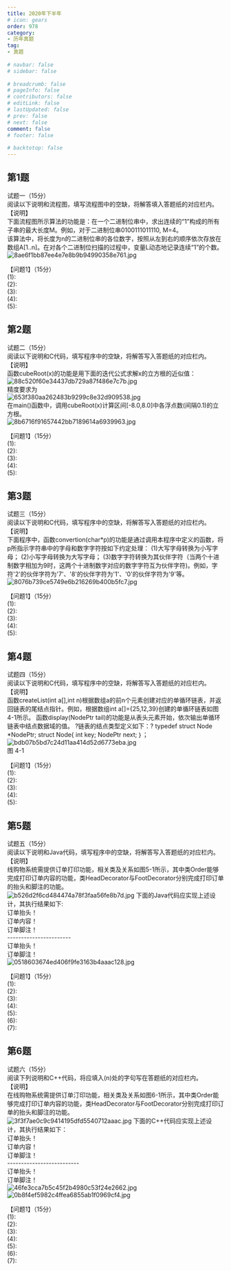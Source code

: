 ```yaml
---  
title: 2020年下半年  
# icon: gears  
order: 978  
category:  
- 历年真题  
tag:  
- 真题  
  
# navbar: false  
# sidebar: false  
  
# breadcrumb: false  
# pageInfo: false  
# contributors: false  
# editLink: false  
# lastUpdated: false  
# prev: false  
# next: false  
comment: false  
# footer: false  
  
# backtotop: false  
---  
```

## 第1题 ##

试题一（15分）  
阅读以下说明和流程图，填写流程图中的空缺，将解答填入答题纸的对应栏内。  
【说明】  
下面流程图所示算法的功能是：在一个二进制位串中，求出连续的“1”构成的所有子串的最大长度M。例如，对于二进制位串0100111011110, M=4。  
该算法中，将长度为n的二进制位串的各位数字，按照从左到右的顺序依次存放在数组A\[1..n\]。在对各个二进制位扫描的过程中，变量L动态地记录连续“1”的个数。  
![8ae6f1bb87ee4e7e8b9b94990358e761.jpg][]  
  
【问题1】（15分）  
(1):  
(2):  
(3):  
(4):  
(5):  


## 第2题 ##

试题二（15分）  
阅读以下说明和C代码，填写程序中的空缺，将解答写入答题纸的对应栏内。  
【说明】  
函数cubeRoot(x)的功能是用下面的迭代公式求解x的立方根的近似值：  
![88c520f60e34437db729a87f486e7c7b.jpg][]  
精度要求为  
![653f380aa262483b9299c8e32d909538.jpg][]  
在main()函数中，调用cubeRoot(x)计算区间\[-8.0,8.0\]中各浮点数(间隔0.1)的立方根。  
![8b6716f91657442bb7189614a6939963.jpg][]  
  
【问题1】（15分）  
(1):  
(2):  
(3):  
(4):  
(5):  


## 第3题 ##

试题三（15分）  
阅读以下说明和C代码，填写程序中的空缺，将解答写入答题纸的对应栏内。 【说明】  
下面程序中，函数convertion(char\*p)的功能是通过调用本程序中定义的函数，将p所指示字符串中的字母和数字字符按如下约定处理： (1)大写字母转换为小写字母； (2)小写字母转换为大写字母； (3)数字字符转换为其伙伴字符（当两个十进制数字相加为9时，这两个十进制数字对应的数字字符互为伙伴字符)。例如，字符'2'的伙伴字符为'7'、'8'的伙伴字符为'1'、'0'的伙伴字符为'9'等。 ![8076b739ce5749e6b216269b400b5fc7.jpg][]  
  
【问题1】（15分）  
(1):  
(2):  
(3):  
(4):  
(5):  


## 第4题 ##

试题四（15分）  
阅读以下说明和C代码，填写程序中的空缺，将解答写入答题纸的对应栏内。 【说明】  
函数createList(int a\[\],int n)根据数组a的前n个元素创建对应的单循环链表，并返回链表的尾结点指针。例如，根据数组int a\[\]=\{25,12,39\}创建的单循环链表如图4-1所示。 函数display(NodePtr tail)的功能是从表头元素开始，依次输出单循环链表中结点数据域的值。 ?链表的结点类型定义如下：? typedef struct Node \*NodePtr; struct Node\{ int key; NodePtr next; ｝； ![bdb07b5bd7c24d11aa414d52d6773eba.jpg][]  
图 4-1  
  
【问题1】（15分）  
(1):  
(2):  
(3):  
(4):  
(5):  


## 第5题 ##

试题五（15分）  
阅读以下说明和Java代码，填写程序中的空缺，将解答写入答题纸的对应栏内。  
【说明】  
线购物系统需提供订单打印功能，相关类及关系如图5-1所示，其中类Order能够完成打印订单内容的功能，类HeadDecorator与FootDecorator分别完成打印订单的抬头和脚注的功能。  
![b526d2f6cd484474a78f3faa56fe8b7d.jpg][] 下面的Java代码应实现上述设计，其执行结果如下:  
订单抬头！  
订单内容！  
订单脚注！  
\-----------------------  
订单抬头！  
订单脚注！  
![0518603674ed406f9fe3163b4aaac128.jpg][]  
  
【问题1】（15分）  
(1):  
(2):  
(3):  
(4):  
(5):  
(6):  
(7):  


## 第6题 ##

试题六（15分）  
阅读下列说明和C++代码，将应填入(n)处的字句写在答题纸的对应栏内。  
【说明】  
在线购物系统需提供订单汀印功能，相关类及关系如图6-1所示，其中类Order能够完成打印订单内容的功能，类HeadDecorator与FootDecorator分别完成打印订单的抬头和脚注的功能。  
![3f3f7ae0c9c9414195dfd5540712aaac.jpg][] 下面的C++代码应实现上述设计，其执行结果如下：  
订单抬头！  
订单内容！  
订单脚注！  
\--------------------------  
订单抬头！  
订单脚注！  
![46fe3cca7b5c45f2b4980c53f24e2662.jpg][]  
![0b8f4ef5982c4ffea6855ab1f0969cf4.jpg][]  
  
【问题1】（15分）  
(1):  
(2):  
(3):  
(4):  
(5):  
(6):  
(7):  



[8ae6f1bb87ee4e7e8b9b94990358e761.jpg]: https://www.xkxxkx.cn/file/exam/software/程序员/案例/第1题/8ae6f1bb87ee4e7e8b9b94990358e761.jpg
[88c520f60e34437db729a87f486e7c7b.jpg]: https://www.xkxxkx.cn/file/exam/software/程序员/案例/第2题/88c520f60e34437db729a87f486e7c7b.jpg
[653f380aa262483b9299c8e32d909538.jpg]: https://www.xkxxkx.cn/file/exam/software/程序员/案例/第2题/653f380aa262483b9299c8e32d909538.jpg
[8b6716f91657442bb7189614a6939963.jpg]: https://www.xkxxkx.cn/file/exam/software/程序员/案例/第2题/8b6716f91657442bb7189614a6939963.jpg
[8076b739ce5749e6b216269b400b5fc7.jpg]: https://www.xkxxkx.cn/file/exam/software/程序员/案例/第3题/8076b739ce5749e6b216269b400b5fc7.jpg
[bdb07b5bd7c24d11aa414d52d6773eba.jpg]: https://www.xkxxkx.cn/file/exam/software/程序员/案例/第4题/bdb07b5bd7c24d11aa414d52d6773eba.jpg
[b526d2f6cd484474a78f3faa56fe8b7d.jpg]: https://www.xkxxkx.cn/file/exam/software/程序员/案例/第5题/b526d2f6cd484474a78f3faa56fe8b7d.jpg
[0518603674ed406f9fe3163b4aaac128.jpg]: https://www.xkxxkx.cn/file/exam/software/程序员/案例/第5题/0518603674ed406f9fe3163b4aaac128.jpg
[3f3f7ae0c9c9414195dfd5540712aaac.jpg]: https://www.xkxxkx.cn/file/exam/software/程序员/案例/第6题/3f3f7ae0c9c9414195dfd5540712aaac.jpg
[46fe3cca7b5c45f2b4980c53f24e2662.jpg]: https://www.xkxxkx.cn/file/exam/software/程序员/案例/第6题/46fe3cca7b5c45f2b4980c53f24e2662.jpg
[0b8f4ef5982c4ffea6855ab1f0969cf4.jpg]: https://www.xkxxkx.cn/file/exam/software/程序员/案例/第6题/0b8f4ef5982c4ffea6855ab1f0969cf4.jpg
